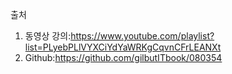 출처
1. 동영상 강의:https://www.youtube.com/playlist?list=PLyebPLlVYXCiYdYaWRKgCqvnCFrLEANXt
2. Github:https://github.com/gilbutITbook/080354
